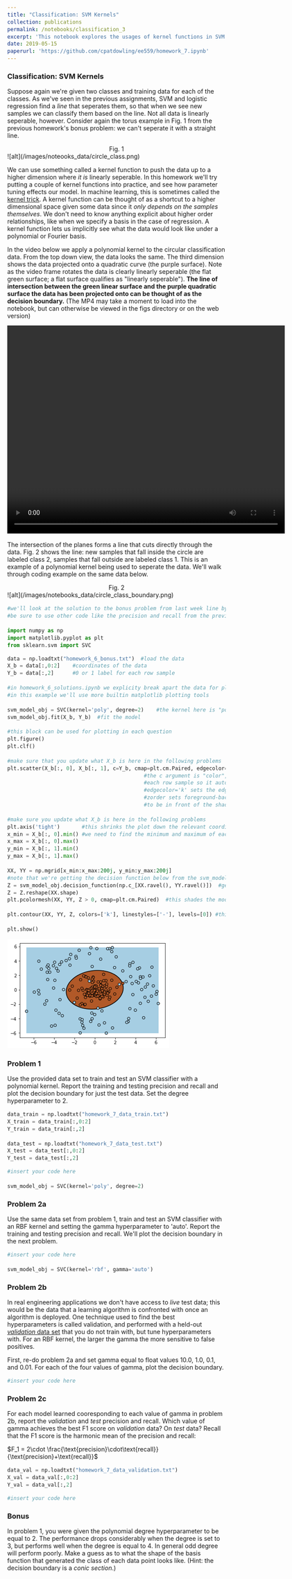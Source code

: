 ```yaml
---
title: "Classification: SVM Kernels"
collection: publications
permalink: /notebooks/classification_3
excerpt: 'This notebook explores the usages of kernel functions in SVM classification. EE PMP 559, Spring 2019'
date: 2019-05-15
paperurl: 'https://github.com/cpatdowling/ee559/homework_7.ipynb'
---
```

### Classification: SVM Kernels

Suppose again we're given two classes and training data for each of the classes. As we've seen in the previous assignments, SVM and logistic regression find a _line_ that seperates them, so that when we see new samples we can classify them based on the line. Not all data is linearly seperable, however. Consider again the torus example in Fig. 1 from the previous homework's bonus problem: we can't seperate it with a straight line. 

<center>Fig. 1</center>
![alt](/images/noteooks_data/circle_class.png)

We can use something called a kernel function to push the data up to a higher dimension where _it is_ linearly seperable. In this homework we'll try putting a couple of kernel functions into practice, and see how parameter tuning effects our model. In machine learning, this is sometimes called the [kernel trick](https://en.wikipedia.org/wiki/Kernel_method). A kernel function can be thought of as a shortcut to a higher dimensional space given some data since it _only depends on the samples themselves_. We don't need to know anything explicit about higher order relationships, like when we specify a basis in the case of regression. A kernel function lets us implicitly see what the data would look like under a polynomial or Fourier basis.

In the video below we apply a polynomial kernel to the circular classification data. From the top down view, the data looks the same. The third dimension shows the data projected onto a quadratic curve (the purple surface). Note as the video frame rotates the data is clearly linearly seperable (the flat green surface; a flat surface qualifies as "linearly seperable"). **The line of intersection between the green linear surface and the purple quadratic surface the data has been projected onto can be thought of as the decision boundary.** (The MP4 may take a moment to load into the notebook, but can otherwise be viewed in the figs directory or on the web version)


<video width="640" height="480" align="center" controls>
  <source src="/images/notebooks_data/polykernel.mp4" type="video/mp4">
</video>


The intersection of the planes forms a line that cuts directly through the data. Fig. 2 shows the line: new samples that fall inside the circle are labeled class 2, samples that fall outside are labeled class 1. This is an example of a polynomial kernel being used to seperate the data. We'll walk through coding example on the same data below.

<center>Fig. 2</center>
![alt](/images/notebooks_data/circle_class_boundary.png)


```python
#we'll look at the solution to the bonus problem from last week line by line
#be sure to use other code like the precision and recall from the previous homework solutions

import numpy as np
import matplotlib.pyplot as plt
from sklearn.svm import SVC
```


```python
data = np.loadtxt("homework_6_bonus.txt")  #load the data
X_b = data[:,0:2]    #coordinates of the data
Y_b = data[:,2]      #0 or 1 label for each row sample

#in homework_6_solutions.ipynb we explicity break apart the data for plotting
#in this example we'll use more builtin matplotlib plotting tools

svm_model_obj = SVC(kernel='poly', degree=2)    #the kernel here is "poly", can be "linear" or "rbf"
svm_model_obj.fit(X_b, Y_b)  #fit the model

#this block can be used for plotting in each question
plt.figure()
plt.clf()

#make sure that you update what X_b is here in the following problems
plt.scatter(X_b[:, 0], X_b[:, 1], c=Y_b, cmap=plt.cm.Paired, edgecolor='k', zorder=10)
                                            #the c argument is "color", Y_b is binary 0 or 1 for
                                            #each row sample so it automatically chooses a color
                                            #edgecolor='k' sets the edges of the points to black
                                            #zorder sets foreground-background information for the points
                                            #to be in front of the shaded background

#make sure you update what X_b is here in the following problems
plt.axis('tight')       #this shrinks the plot down the relevant coordinate range
x_min = X_b[:, 0].min() #we need to find the minimum and maximum of each axis so we can plot the decision boundary
x_max = X_b[:, 0].max()
y_min = X_b[:, 1].min()
y_max = X_b[:, 1].max()

XX, YY = np.mgrid[x_min:x_max:200j, y_min:y_max:200j]
#note that we're getting the decision function below from the svm_model_obj declared and trained above
Z = svm_model_obj.decision_function(np.c_[XX.ravel(), YY.ravel()])  #get the decision boundary from the x and y values
Z = Z.reshape(XX.shape)
plt.pcolormesh(XX, YY, Z > 0, cmap=plt.cm.Paired)  #this shades the model's class 1 and class 2 regions

plt.contour(XX, YY, Z, colors=['k'], linestyles=['-'], levels=[0]) #this plots the decision boundary

plt.show()
```


![png](/images/notebooks_data/classification_3_1.png)


### Problem 1

Use the provided data set to train and test an SVM classifier with a polynomial kernel. Report the training and testing precision and recall and plot the decision boundary for just the test data. Set the degree hyperparameter to 2.


```python
data_train = np.loadtxt("homework_7_data_train.txt")
X_train = data_train[:,0:2]    
Y_train = data_train[:,2]

data_test = np.loadtxt("homework_7_data_test.txt")
X_test = data_test[:,0:2]    
Y_test = data_test[:,2]
```


```python
#insert your code here

svm_model_obj = SVC(kernel='poly', degree=2) 
```

### Problem 2a

Use the same data set from problem 1, train and test an SVM classifier with an RBF kernel and setting the gamma hyperparameter to 'auto'. Report the training and testing precision and recall. We'll plot the decision boundary in the next problem.


```python
#insert your code here

svm_model_obj = SVC(kernel='rbf', gamma='auto') 
```

### Problem 2b

In real engineering applications we don't have access to _live_ test data; this would be the data that a learning algorithm is confronted with once an algorithm is deployed. One technique used to find the best hyperparameters is called validation, and performed with a held-out [_validation_ data set](https://en.wikipedia.org/wiki/Training,_validation,_and_test_sets) that you do not train with, but tune hyperparameters with. For an RBF kernel, the larger the gamma the more sensitive to false positives.

First, re-do problem 2a and set gamma equal to float values 10.0, 1.0, 0.1, and 0.01. For each of the four values of gamma, plot the decision boundary.


```python
#insert your code here
```

### Problem 2c

For each model learned cooresponding to each value of gamma in problem 2b, report the _validation_ and _test_ precision and recall. Which value of gamma achieves the best F1 score on _validation_ data? On _test_ data? Recall that the F1 score is the harmonic mean of the precision and recall:

$F_1 = 2\cdot \frac{\text{precision}\cdot\text{recall}}{\text{precision}+\text{recall}}$


```python
data_val = np.loadtxt("homework_7_data_validation.txt")
X_val = data_val[:,0:2]    
Y_val = data_val[:,2]
```


```python
#insert your code here
```

### Bonus

In problem 1, you were given the polynomial degree hyperparameter to be equal to 2. The performance drops considerably when the degree is set to 3, but performs well when the degree is equal to 4. In general odd degree will perform poorly. Make a guess as to what the shape of the basis function that generated the class of each data point looks like. (Hint: the decision boundary is a _conic section_.)
